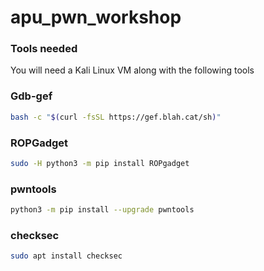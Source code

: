 # apu_pwn_workshop

### Tools needed

You will need a Kali Linux VM along with the following tools

### Gdb-gef

```sh
bash -c "$(curl -fsSL https://gef.blah.cat/sh)"
```

### ROPGadget

```sh
sudo -H python3 -m pip install ROPgadget
```

### pwntools

```sh
python3 -m pip install --upgrade pwntools
```

### checksec

```sh
sudo apt install checksec
```
